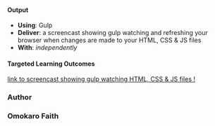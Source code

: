 #### Output
- **Using**: Gulp
- **Deliver**: a screencast showing gulp watching and refreshing your browser when changes are made to your HTML, CSS & JS files
- **With**: *independently*

#### Targeted Learning Outcomes
[link to screencast showing gulp watching HTML, CSS & JS files !](https://www.youtube.com/watch?v=QxiJnVfEKkQ)

### Author
### Omokaro Faith